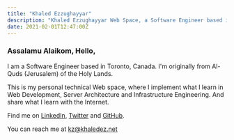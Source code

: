 ```yaml
---
title: "Khaled Ezzughayyar"
description: "Khaled Ezzughayyar Web Space, a Software Engineer based in Toronto, Canada"
date: 2021-02-01T12:47:00Z
---
```


### Assalamu Alaikom, Hello,

I am a Software Engineer based in Toronto, Canada. I'm originally from Al-Quds (Jerusalem) of the Holy Lands.

This is my personal technical Web space, where I implement what I learn in Web Development, Server Architecture and Infrastructure Engineering. And share what I learn with the Internet.

Find me on [LinkedIn](https://linkedin.com/in/khaledez), [Twitter](https://twitter.com/khaledez) and [GitHub](https://github.com/khaledez).

You can reach me at [kz@khaledez.net](mailto:kz@khaledez.net)